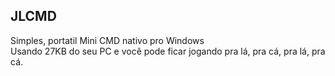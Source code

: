 ## JLCMD
Simples, portatil Mini CMD nativo pro Windows
<br> 
Usando 27KB do seu PC e você pode ficar jogando pra lá, pra cá, pra lá, pra cá.
<br>
